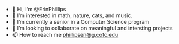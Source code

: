 - 👋 Hi, I’m @ErinPhillips
- 👀 I’m interested in math, nature, cats, and music. 
- 🌱 I’m currently a senior in a Computer Science program
- 💞️ I’m looking to collaborate on meaningful and intersting projects
- 📫 How to reach me phillipsen@g.cofc.edu

<!---
ErinPhillips/ErinPhillips is a ✨ special ✨ repository because its `README.md` (this file) appears on your GitHub profile.
You can click the Preview link to take a look at your changes.
--->
